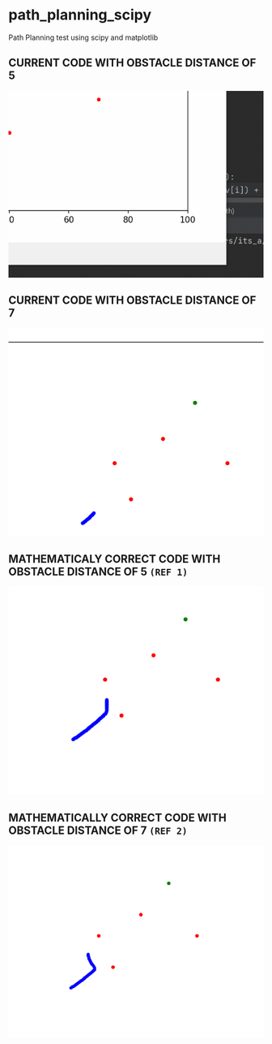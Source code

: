 # path_planning_scipy
Path Planning test using scipy and matplotlib

## CURRENT CODE WITH OBSTACLE DISTANCE OF 5
![](https://github.com/ed20b006/path_planning_scipy/blob/main/GIF/non_obsD_5.gif)

## CURRENT CODE WITH OBSTACLE DISTANCE OF 7
![](https://github.com/ed20b006/path_planning_scipy/blob/main/GIF/non_obsD_7.gif)

## MATHEMATICALY CORRECT CODE WITH OBSTACLE DISTANCE OF 5 `(REF 1)`
![](https://github.com/ed20b006/path_planning_scipy/blob/main/GIF/dividing_W_by_depth_obsD_5.gif)

## MATHEMATICALLY CORRECT CODE WITH OBSTACLE DISTANCE OF 7 `(REF 2)`
![](https://github.com/ed20b006/path_planning_scipy/blob/main/GIF/dividing_W_by_depth.gif)


